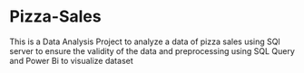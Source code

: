 # Pizza-Sales
This is a Data Analysis Project to analyze a data of pizza sales using SQl server to ensure the validity of the data and preprocessing using SQL Query and Power Bi to visualize dataset
